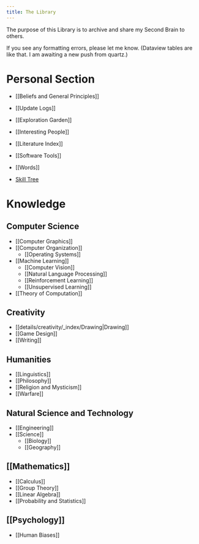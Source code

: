 ```yaml
---
title: The Library
---
```

The purpose of this Library is to archive and share my Second Brain to others.

If you see any formatting errors, please let me know. (Dataview tables are like that. I am awaiting a new push from quartz.)
# Personal Section
* [[Beliefs and General Principles]]
* [[Update Logs]]
* [[Exploration Garden]]
* [[Interesting People]]
* [[Literature Index]]
* [[Software Tools]]
* [[Words]]

* [Skill Tree](https://whimsical.com/ontology-tree-Q29jMHUucE2kwACJfxrp1n)

# Knowledge
## Computer Science
* [[Computer Graphics]]
* [[Computer Organization]]
	* [[Operating Systems]]
* [[Machine Learning]]
	* [[Computer Vision]]
	* [[Natural Language Processing]]
	* [[Reinforcement Learning]]
	* [[Unsupervised Learning]]
* [[Theory of Computation]]

## Creativity
* [[details/creativity/_index/Drawing|Drawing]]
* [[Game Design]]
* [[Writing]]

## Humanities
* [[Linguistics]]
* [[Philosophy]]
* [[Religion and Mysticism]]
* [[Warfare]]

## Natural Science and Technology
* [[Engineering]]
* [[Science]]
	* [[Biology]]
	* [[Geography]]

## [[Mathematics]]
* [[Calculus]]
* [[Group Theory]]
* [[Linear Algebra]]
* [[Probability and Statistics]]

## [[Psychology]]
* [[Human Biases]]
